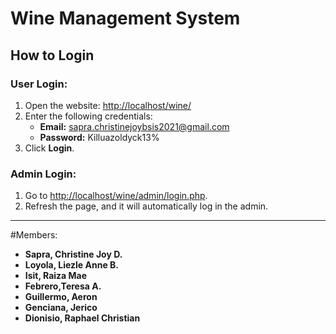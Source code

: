 # Wine Management System

## How to Login

### User Login:
1. Open the website: [http://localhost/wine/](http://localhost/wine/)
2. Enter the following credentials:
   - **Email:** sapra.christinejoybsis2021@gmail.com  
   - **Password:** Killuazoldyck13%
3. Click **Login**.

### Admin Login:
1. Go to [http://localhost/wine/admin/login.php](http://localhost/wine/admin/login.php).
2. Refresh the page, and it will automatically log in the admin.

---
#Members:
- **Sapra, Christine Joy D.**  
- **Loyola, Liezle Anne B.**  
- **Isit, Raiza Mae**
- **Febrero,Teresa A.**
- **Guillermo, Aeron**  
- **Genciana, Jerico**  
- **Dionisio, Raphael Christian**  
